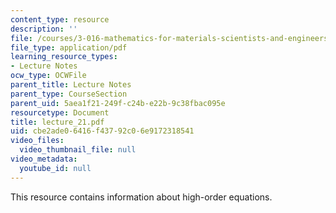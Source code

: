 ```yaml
---
content_type: resource
description: ''
file: /courses/3-016-mathematics-for-materials-scientists-and-engineers-fall-2005/cbe2ade06416f43792c06e9172318541_lecture_21.pdf
file_type: application/pdf
learning_resource_types:
- Lecture Notes
ocw_type: OCWFile
parent_title: Lecture Notes
parent_type: CourseSection
parent_uid: 5aea1f21-249f-c24b-e22b-9c38fbac095e
resourcetype: Document
title: lecture_21.pdf
uid: cbe2ade0-6416-f437-92c0-6e9172318541
video_files:
  video_thumbnail_file: null
video_metadata:
  youtube_id: null
---
```

This resource contains information about high-order equations.